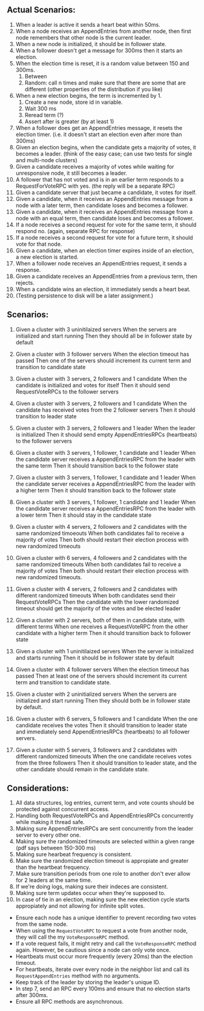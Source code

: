 ## Actual Scenarios:

1. When a leader is active it sends a heart beat within 50ms.  
2. When a node receives an AppendEntries from another node, then first node remembers that other node is the current leader.  
3. When a new node is initialized, it should be in follower state.  
4. When a follower doesn't get a message for 300ms then it starts an election.  
5. When the election time is reset, it is a random value between 150 and 300ms.  
   1. Between  
   2. Random: call n times and make sure that there are some that are different (other properties of the distribution if you like)  
6. When a new election begins, the term is incremented by 1.  
   1. Create a new node, store id in variable.  
   2. Wait 300 ms  
   3. Reread term (?)  
   4. Assert after is greater (by at least 1)  
7. When a follower does get an AppendEntries message, it resets the election timer. (i.e. it doesn't start an election even after more than 300ms)  
8. Given an election begins, when the candidate gets a majority of votes, it becomes a leader. (think of the easy case; can use two tests for single and multi-node clusters)  
9. Given a candidate receives a majority of votes while waiting for unresponsive node, it still becomes a leader.  
10. A follower that has not voted and is in an earlier term responds to a RequestForVoteRPC with yes. (the reply will be a separate RPC)  
11. Given a candidate server that just became a candidate, it votes for itself.  
12. Given a candidate, when it receives an AppendEntries message from a node with a later term, then candidate loses and becomes a follower.  
13. Given a candidate, when it receives an AppendEntries message from a node with an equal term, then candidate loses and becomes a follower.  
14. If a node receives a second request for vote for the same term, it should respond no. (again, separate RPC for response)  
15. If a node receives a second request for vote for a future term, it should vote for that node.  
16. Given a candidate, when an election timer expires inside of an election, a new election is started.  
17. When a follower node receives an AppendEntries request, it sends a response.  
18. Given a candidate receives an AppendEntries from a previous term, then rejects.  
19. When a candidate wins an election, it immediately sends a heart beat.  
20. (Testing persistence to disk will be a later assignment.)  

## Scenarios:

1. Given a cluster with 3 uninitilaized servers 
When the servers are initialized and start running
Then they should all be in follower state by default

2. Given a cluster with 3 follower servers
When the election timeout has passed
Then one of the servers should increment its current term and transition to candidate state

3. Given a cluster with 3 servers, 2 followers and 1 candidate
When the candidate is initialized and votes for itself
Then it should send RequestVoteRPCs to the follower servers

4. Given a cluster with 3 servers, 2 followers and 1 candidate
When the candidate has received votes from the 2 follower servers
Then it should transition to leader state

5. Given a cluster with 3 servers, 2 followers and 1 leader
When the leader is initialized
Then it should send empty AppendEntriesRPCs (heartbeats) to the follower servers

6. Given a cluster with 3 servers, 1 follower, 1 candidate and 1 leader
When the candidate server receives a AppendEntriesRPC from the leader with the same term
Then it should transition back to the follower state

7. Given a cluster with 3 servers, 1 follower, 1 candidate and 1 leader
When the candidate server receives a AppendEntriesRPC from the leader with a higher term
Then it should transition back to the follower state

8. Given a cluster with 3 servers, 1 follower, 1 candidate and 1 leader
When the candidate server receives a AppendEntriesRPC from the leader with a lower term
Then it should stay in the candidate state

9. Given a cluster with 4 servers, 2 followers and 2 candidates with the same randomized timoeouts
When both candidates fail to receive a majority of votes
Then both should restart their election process with new randomized timeouts

10. Given a cluster with 6 servers, 4 followers and 2 candidates with the same randomized timeouts
When both candidates fail to receive a majority of votes
Then both should restart their election process with new randomized timeouts.

11. Given a cluster with 4 servers, 2 followers and 2 candidates with different randomized timeouts
When both candidates send their RequestVoteRPCs
Then the candidate with the lower randomized timeout should get the majority of the votes and be elected leader

12. Given a cluster with 2 servers, both of them in candidate state, with different terms
When one receives a RequestVoteRPC from the other candidate with a higher term
Then it should transition back to follower state

13. Given a cluster with 1 uninitilaized servers
When the server is initialized and starts running
Then it should be in follower state by default

14. Given a cluster with 4 follower servers
When the election timeout has passed
Then at least one of the servers should increment its current term and transition to candidate state.

15. Given a cluster with 2 uninitialized servers
When the servers are initialized and start running
Then they should both be in follower state by default.

16. Given a cluster with 6 servers, 5 followers and 1 candidate
When the one candidate receives the votes
Then it should transition to leader state and immediately send AppendEntriesRPCs (heartbeats) to all follower servers.

17. Given a cluster with 5 servers, 3 followers and 2 candidates with different randomized timeouts
When the one candidate receives votes from the three followers
Then it should transition to leader state, and the other candidate should remain in the candidate state.

## Considerations:

1. All data structures, log entries, current term, and vote counts should be protected against concurrent access.
2. Handling both RequestVoteRPCs and AppendEntriesRPCs concurrently while making it thread safe.
3. Making sure AppendEntriesRPCs are sent concurrently from the leader server to every other one.
4. Making sure the randomized timeouts are selected within a given range (pdf says between 150-300 ms)
5. Making sure hearbeat frequency is consistent.
6. Make sure the randomized election timeout is appropiate and greater than the heartbeat frequency.
7. Make sure transition periods from one role to another don't ever allow for 2 leaders at the same time.
8. If we're doing logs, making sure their indeces are consistent.
9. Making sure term updates occur when they're supposed to.
10. In case of tie in an election, making sure the new election cycle starts appropiately and not allowing for infinite split votes.

- Ensure each node has a unique identifier to prevent recording two votes from the same node.  
- When using the `RequestVoteRPC` to request a vote from another node, they will call the my `VoteResponseRPC` method.  
- If a vote request fails, it might retry and call the `VoteResponseRPC` method again. However, be cautious since a node can only vote once.  
- Heartbeats must occur more frequently (every 20ms) than the election timeout.  
- For heartbeats, iterate over every node in the neighbor list and call its `RequestAppendEntries` method with no arguments.  
- Keep track of the leader by storing the leader's unique ID.  
- In step 7, send an RPC every 100ms and ensure that no election starts after 300ms.  
- Ensure all RPC methods are asynchronous.  